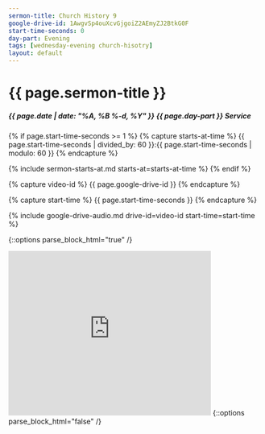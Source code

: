```yaml
---
sermon-title: Church History 9
google-drive-id: 1AwgvSp4ouXcvGjgoiZ2AEmyZJ2BtkG0F
start-time-seconds: 0
day-part: Evening
tags: [wednesday-evening church-hisotry]
layout: default
---
```


# {{ page.sermon-title }}

##### {{ page.date | date: "%A, %B %-d, %Y" }} {{ page.day-part }} Service

{% if page.start-time-seconds >= 1 %}
{% capture starts-at-time %}
{{ page.start-time-seconds | divided_by: 60 }}:{{ page.start-time-seconds | modulo: 60 }}
{% endcapture %}

{% include sermon-starts-at.md starts-at=starts-at-time %}
{% endif %}

{% capture video-id %}
{{ page.google-drive-id }}
{% endcapture %}

{% capture start-time %}
{{ page.start-time-seconds }}
{% endcapture %}

{% include google-drive-audio.md drive-id=video-id start-time=start-time %}

{::options parse_block_html="true" /}
<iframe src="https://onedrive.live.com/embed?cid=19DF4E5D38A1B8EB&resid=19DF4E5D38A1B8EB%2149224&authkey=AJ0R3rEs_gz65mI&em=2" width="402" height="327" frameborder="0" scrolling="no"></iframe>
{::options parse_block_html="false" /}
